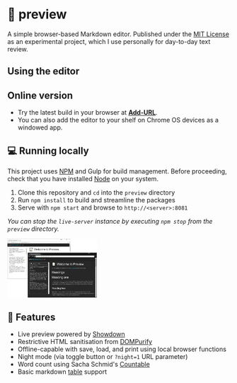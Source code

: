 # 📝 preview
A simple browser-based Markdown editor. Published under the [MIT License](https://github.com/yasinS/preview/blob/master/LICENSE) as an experimental project, which I use personally for day-to-day text review.

## Using the editor
## Online version
* Try the latest build in your browser at **[Add-URL]()**.
* You can also add the editor to your shelf on Chrome OS devices as a windowed app.

## 💻 Running locally
This project uses [NPM](https://www.npmjs.com/) and Gulp for build management. Before proceeding, check that you have installed [Node](https://nodejs.org/en/download/package-manager) on your system.

1. Clone this repository and `cd` into the `preview` directory
2. Run `npm install` to build and streamline the packages
3. Serve with `npm start` and browse to `http://<server>:8081`

_You can stop the `live-server` instance by executing `npm stop` from the `preview` directory._

<img src="readme.png" width="40%">

## 📓 Features
* Live preview powered by [Showdown](https://github.com/showdownjs/showdown) 
* Restrictive HTML sanitisation from [DOMPurify](https://github.com/cure53/DOMpurify)
* Offline-capable with save, load, and print using local browser functions
* Night mode (via toggle button or `?night=1` URL parameter)
* Word count using Sacha Schmid's [Countable](https://github.com/RadLikeWhoa/Countable)
* Basic markdown [table](https://www.npmjs.com/package/showdown-table) support
